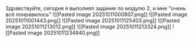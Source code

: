 Здравствуйте, сегодня я выполнял задание по модулю 2, и мне "очень всё понравилось"
![[Pasted image 20251011000807.png]]
![[Pasted image 20251011001443.png]]
![[Pasted image 20251011125403.png]]
![[Pasted image 20251011213012.png]]
![[Pasted image 20251011213324.png]]
![[Pasted image 20251011234940.png]]
